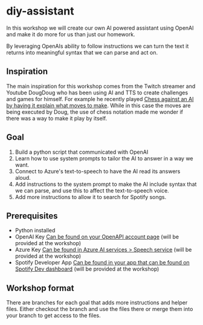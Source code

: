 # diy-assistant

In this workshop we will create our own AI powered assistant using OpenAI and make it do more for us than just our homework.

By leveraging OpenAIs ability to follow instructions we can turn the text it returns into meaningful syntax that we can parse and act on.

## Inspiration

The main inspiration for this workshop comes from the Twitch streamer and Youtube DougDoug who has been using AI and TTS to create challenges and games for himself. For example he recently played [Chess against an AI by having it explain what moves to make](https://youtu.be/l_wOsSda3Us?t=408). While in this case the moves are being executed by Doug, the use of chess notation made me wonder if there was a way to make it play by itself. 

## Goal

1. Build a python script that communicated with OpenAI
2. Learn how to use system prompts to tailor the AI to answer in a way we want.
3. Connect to Azure's text-to-speech to have the AI read its answers aloud.
4. Add instructions to the system prompt to make the AI include syntax that we can parse, and use this to affect the text-to-speech voice.
5. Add more instructions to allow it to search for Spotify songs.

## Prerequisites

- Python installed
- OpenAI Key [Can be found on your OpenAPI account page](https://platform.openai.com/account/api-keys) (will be provided at the workshop)
- Azure Key [Can be found in Azure AI services > Speech service](https://portal.azure.com/#view/Microsoft_Azure_ProjectOxford/CognitiveServicesHub/~/SpeechServices) (will be provided at the workshop)
- Spotify Developer App [Can be found in your app that can be found on Spotify Dev dashboard](https://developer.spotify.com/dashboard) (will be provided at the workshop)

## Workshop format

There are branches for each goal that adds more instructions and helper files. Either checkout the branch and use the files there or merge them into your branch to get access to the files.
